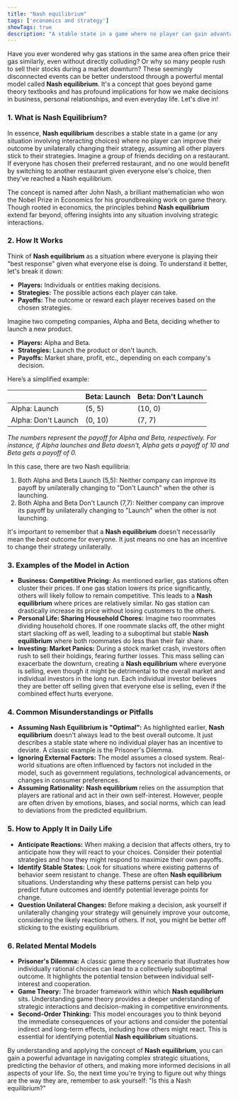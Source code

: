 ```yaml
---
title: "Nash equilibrium"
tags: ['economics and strategy']
showTags: true
description: "A stable state in a game where no player can gain advantage through a unilateral change in strategy, assuming other players maintain their strategies."
---
```



Have you ever wondered why gas stations in the same area often price their gas similarly, even without directly colluding? Or why so many people rush to sell their stocks during a market downturn? These seemingly disconnected events can be better understood through a powerful mental model called **Nash equilibrium**. It's a concept that goes beyond game theory textbooks and has profound implications for how we make decisions in business, personal relationships, and even everyday life. Let's dive in!

### 1. What is Nash Equilibrium?

In essence, **Nash equilibrium** describes a stable state in a game (or any situation involving interacting choices) where no player can improve their outcome by unilaterally changing their strategy, assuming all other players stick to their strategies. Imagine a group of friends deciding on a restaurant. If everyone has chosen their preferred restaurant, and no one would benefit by switching to another restaurant given everyone else's choice, then they've reached a Nash equilibrium.

The concept is named after John Nash, a brilliant mathematician who won the Nobel Prize in Economics for his groundbreaking work on game theory. Though rooted in economics, the principles behind **Nash equilibrium** extend far beyond, offering insights into any situation involving strategic interactions.

### 2. How It Works

Think of **Nash equilibrium** as a situation where everyone is playing their "best response" given what everyone else is doing. To understand it better, let's break it down:

*   **Players:** Individuals or entities making decisions.
*   **Strategies:** The possible actions each player can take.
*   **Payoffs:** The outcome or reward each player receives based on the chosen strategies.

Imagine two competing companies, Alpha and Beta, deciding whether to launch a new product.

*   **Players:** Alpha and Beta.
*   **Strategies:** Launch the product or don't launch.
*   **Payoffs:** Market share, profit, etc., depending on each company's decision.

Here’s a simplified example:

|                    | Beta: Launch | Beta: Don't Launch |
| ------------------ | ----------- | ----------------- |
| Alpha: Launch      | (5, 5)       | (10, 0)            |
| Alpha: Don't Launch | (0, 10)      | (7, 7)             |

*The numbers represent the payoff for Alpha and Beta, respectively. For instance, if Alpha launches and Beta doesn't, Alpha gets a payoff of 10 and Beta gets a payoff of 0.*

In this case, there are two Nash equilibria:

1.  Both Alpha and Beta Launch (5,5): Neither company can improve its payoff by unilaterally changing to "Don't Launch" when the other is launching.
2.  Both Alpha and Beta Don't Launch (7,7): Neither company can improve its payoff by unilaterally changing to "Launch" when the other is not launching.

It's important to remember that a **Nash equilibrium** doesn't necessarily mean the *best* outcome for everyone. It just means no one has an incentive to change their strategy unilaterally.

### 3. Examples of the Model in Action

*   **Business: Competitive Pricing:** As mentioned earlier, gas stations often cluster their prices. If one gas station lowers its price significantly, others will likely follow to remain competitive. This leads to a **Nash equilibrium** where prices are relatively similar. No gas station can drastically increase its price without losing customers to the others.
*   **Personal Life: Sharing Household Chores:** Imagine two roommates dividing household chores. If one roommate slacks off, the other might start slacking off as well, leading to a suboptimal but stable **Nash equilibrium** where both roommates do less than their fair share.
*   **Investing: Market Panics:** During a stock market crash, investors often rush to sell their holdings, fearing further losses. This mass selling can exacerbate the downturn, creating a **Nash equilibrium** where everyone is selling, even though it might be detrimental to the overall market and individual investors in the long run. Each individual investor believes they are better off selling given that everyone else is selling, even if the combined effect hurts everyone.

### 4. Common Misunderstandings or Pitfalls

*   **Assuming Nash Equilibrium is "Optimal":** As highlighted earlier, **Nash equilibrium** doesn't always lead to the best overall outcome. It just describes a stable state where no individual player has an incentive to deviate. A classic example is the Prisoner's Dilemma.
*   **Ignoring External Factors:** The model assumes a closed system. Real-world situations are often influenced by factors not included in the model, such as government regulations, technological advancements, or changes in consumer preferences.
*   **Assuming Rationality:** **Nash equilibrium** relies on the assumption that players are rational and act in their own self-interest. However, people are often driven by emotions, biases, and social norms, which can lead to deviations from the predicted equilibrium.

### 5. How to Apply It in Daily Life

*   **Anticipate Reactions:** When making a decision that affects others, try to anticipate how they will react to your choices. Consider their potential strategies and how they might respond to maximize their own payoffs.
*   **Identify Stable States:** Look for situations where existing patterns of behavior seem resistant to change. These are often **Nash equilibrium** situations. Understanding why these patterns persist can help you predict future outcomes and identify potential leverage points for change.
*   **Question Unilateral Changes:** Before making a decision, ask yourself if unilaterally changing your strategy will genuinely improve your outcome, considering the likely reactions of others. If not, you might be better off sticking to the existing equilibrium.

### 6. Related Mental Models

*   **Prisoner's Dilemma:** A classic game theory scenario that illustrates how individually rational choices can lead to a collectively suboptimal outcome. It highlights the potential tension between individual self-interest and cooperation.
*   **Game Theory:** The broader framework within which **Nash equilibrium** sits. Understanding game theory provides a deeper understanding of strategic interactions and decision-making in competitive environments.
*   **Second-Order Thinking:** This model encourages you to think beyond the immediate consequences of your actions and consider the potential indirect and long-term effects, including how others might react. This is essential for identifying potential **Nash equilibrium** situations.

By understanding and applying the concept of **Nash equilibrium**, you can gain a powerful advantage in navigating complex strategic situations, predicting the behavior of others, and making more informed decisions in all aspects of your life. So, the next time you're trying to figure out why things are the way they are, remember to ask yourself: "Is this a Nash equilibrium?"

